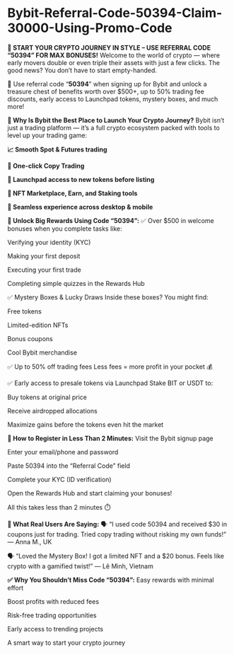 # Bybit-Referral-Code-50394-Claim-30000-Using-Promo-Code
**🚀 START YOUR CRYPTO JOURNEY IN STYLE – USE REFERRAL CODE “50394” FOR MAX BONUSES!**
Welcome to the world of crypto — where early movers double or even triple their assets with just a few clicks. The good news? You don’t have to start empty-handed.

🔑 Use referral code “**50394**” when signing up for Bybit and unlock a treasure chest of benefits worth over $500+, up to 50% trading fee discounts, early access to Launchpad tokens, mystery boxes, and much more!

**🌟 Why Is Bybit the Best Place to Launch Your Crypto Journey?**
Bybit isn’t just a trading platform — it’s a full crypto ecosystem packed with tools to level up your trading game:

**📈 Smooth Spot & Futures trading**

**👥 One-click Copy Trading**

**🎯 Launchpad access to new tokens before listing**

**💎 NFT Marketplace, Earn, and Staking tools**

**📱 Seamless experience across desktop & mobile**

**🎁 Unlock Big Rewards Using Code “50394”:**
✅ Over $500 in welcome bonuses when you complete tasks like:

Verifying your identity (KYC)

Making your first deposit

Executing your first trade

Completing simple quizzes in the Rewards Hub

✅ Mystery Boxes & Lucky Draws
Inside these boxes? You might find:

Free tokens

Limited-edition NFTs

Bonus coupons

Cool Bybit merchandise

✅ Up to 50% off trading fees
Less fees = more profit in your pocket 💰

✅ Early access to presale tokens via Launchpad
Stake BIT or USDT to:

Buy tokens at original price

Receive airdropped allocations

Maximize gains before the tokens even hit the market

**🧭 How to Register in Less Than 2 Minutes:**
Visit the Bybit signup page

Enter your email/phone and password

Paste 50394 into the “Referral Code” field

Complete your KYC (ID verification)

Open the Rewards Hub and start claiming your bonuses!

All this takes less than 2 minutes ⏱️

**💬 What Real Users Are Saying:**
🗣️ “I used code 50394 and received $30 in coupons just for trading. Tried copy trading without risking my own funds!”
— Anna M., UK

🗣️ “Loved the Mystery Box! I got a limited NFT and a $20 bonus. Feels like crypto with a gamified twist!”
— Lê Minh, Vietnam

**✅ Why You Shouldn’t Miss Code “50394”:**
Easy rewards with minimal effort

Boost profits with reduced fees

Risk-free trading opportunities

Early access to trending projects

A smart way to start your crypto journey
